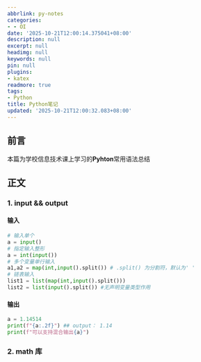 ```yaml
---
abbrlink: py-notes
categories:
- - OI
date: '2025-10-21T12:00:14.375041+08:00'
description: null
excerpt: null
headimg: null
keywords: null
pin: null
plugins:
- katex
readmore: true
tags:
- Python
title: Python笔记
updated: '2025-10-21T12:00:32.083+08:00'
---
```

## 前言

本篇为学校信息技术课上学习的**Pyhton**常用语法总结

## 正文

### 1. input && output

#### 输入

```python
# 输入单个 
a = input()
# 指定输入整形
a = int(input())
# 多个变量单行输入
a1,a2 = map(int,input().split()) # .split() 为分割符，默认为' '
# 链表输入
list1 = list(map(int,input().split())) 
list2 = list(input().split()) #无声明变量类型作用
```

#### 输出

```python
a = 1.14514
print(f"{a:.2f}") ## output： 1.14
print(f"可以支持混合输出{a}")
```

### 2. math 库
